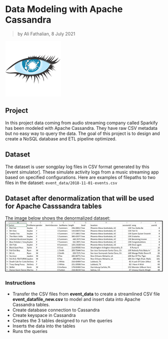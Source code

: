 # Data Modeling with Apache Cassandra
> by Ali Fathalian, 8 July 2021

![](Pics/cassandra.png)

## Project
In this project data coming from audio streaming company called Sparkify has been modeled with Apache Cassandra. They have raw CSV metadata but no easy way to query the data.
The goal of this project is to design and create a NoSQL database and ETL pipeline optimized.

## Dataset
The dataset is user songplay log files in CSV format generated by this [event simulator]. These simulate activity logs from a music streaming app based on specified configurations.
Here are examples of filepaths to two files in the dataset:
`event_data/2018-11-01-events.csv`

## Dataset after denormalization that will be used for Apache Casssandra tables
The image below shows the denormalized dataset:
![](Pics/image_event_datafile_new.jpg)

### Instructions
- Transfer the CSV files from **event_data** to create a streamlined CSV file **event_datafile_new.csv** to model and insert data into Apache Cassandra tables.
- Create database connection to Cassandra 
- Create keyspace in Cassandra 
- Creates the 3 tables designed to run the queries
- Inserts the data into the tables
- Runs the queries 
